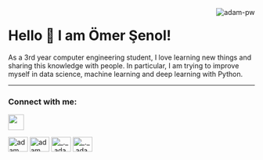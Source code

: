 <img align="right" src="https://github.com/Adam-pw/Adam-pw/blob/main/animation_500_kxa883sd.gif" alt="adam-pw" />

# Hello 👋 I am Ömer Şenol!


As a 3rd year computer engineering student, 
I love learning new things and sharing
this knowledge with people. In particular, 
I am trying to improve myself in data science, 
machine learning and deep learning with Python.

<hr>
<h3 align="left">Connect with me:</h3> <img src = "https://media2.giphy.com/media/QssGEmpkyEOhBCb7e1/giphy.gif?cid=ecf05e47a0n3gi1bfqntqmob8g9aid1oyj2wr3ds3mg700bl&rid=giphy.gif" width = 32px> </h2>
<p align="left">
  <a href="https://www.linkedin.com/in/omersenol/" target="blank"><img align="center"
      src="https://raw.githubusercontent.com/rahuldkjain/github-profile-readme-generator/master/src/images/icons/Social/linked-in-alt.svg"
      alt="adam pithewan" height="30" width="40" /></a>
  <a href="https://senolomer0.medium.com" target="blank"><img align="center"
      src="https://raw.githubusercontent.com/rahuldkjain/github-profile-readme-generator/master/src/images/icons/Social/medium.svg"
      alt="adam pithen wala" height="30" width="40" /></a>
  <a href="https://www.kaggle.com/omersenol" target="blank"><img align="center"
      src="https://raw.githubusercontent.com/rahuldkjain/github-profile-readme-generator/master/src/images/icons/Social/kaggle.svg"
      alt="_._.adam._" height="30" width="40" /></a>
  <a href="https://www.instagram.com/omersnol/" target="blank"><img align="center"
      src="https://raw.githubusercontent.com/rahuldkjain/github-profile-readme-generator/master/src/images/icons/Social/instagram.svg"
      alt="_._.adam._" height="30" width="40" /></a>
</p>
